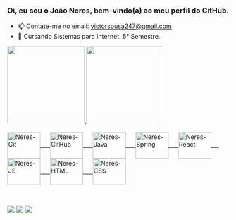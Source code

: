 ### Oi, eu sou o João Neres, bem-vindo(a) ao meu perfil do GitHub.

- 📫 Contate-me no email: victorsousa247@gmail.com
- 🎒 Cursando Sistemas para Internet. 5° Semestre.
<div>
  <a href="https://github.com/joaovneres">
    <img height="175em" src="https://github-readme-stats.vercel.app/api?username=joaovneres&rank_icon=github&show_icons=true&theme=codeSTACKr&include_all_commits=true&count_private=true"/>
    <img height="175em" src="https://github-readme-stats.vercel.app/api/top-langs/?username=joaovneres&layout=compact&langs_count=7&theme=codeSTACKr"/>
</div>
<div style="display: inline_block"><br>
  <img align="center" alt="Neres-Git" height="60" width="75" src="https://cdn.jsdelivr.net/gh/devicons/devicon/icons/git/git-original.svg">
  &emsp;
  <img align="center" alt="Neres-GitHub" height="60" width="75" src="https://cdn.jsdelivr.net/gh/devicons/devicon/icons/github/github-original.svg">
  &emsp;
  <img align="center" alt="Neres-Java" height="60" width="75" src="https://cdn.jsdelivr.net/gh/devicons/devicon/icons/java/java-plain.svg">
  &emsp;
  <img align="center" alt="Neres-Spring" height="60" width="75" src="https://cdn.jsdelivr.net/gh/devicons/devicon/icons/spring/spring-original.svg">
  &emsp;
  <img align="center" alt="Neres-React" height="60" width="75" src="https://cdn.jsdelivr.net/gh/devicons/devicon/icons/react/react-original.svg">
  &emsp;
  <img align="center" alt="Neres-JS" height="60" width="75" src="https://cdn.jsdelivr.net/gh/devicons/devicon/icons/javascript/javascript-original.svg">
  &emsp;
  <img align="center" alt="Neres-HTML" height="60" width="75" src="https://cdn.jsdelivr.net/gh/devicons/devicon/icons/html5/html5-original.svg">
  &emsp;
  <img align="center" alt="Neres-CSS" height="60" width="75" src="https://cdn.jsdelivr.net/gh/devicons/devicon/icons/css3/css3-original.svg">
  <br/>
  <br/>
  
</div>
  
  ##
 
<div> 
  <a href="https://github.com/joaovneres" target="_blank"><img src="https://img.shields.io/badge/GitHub-100000?style=for-the-badge&logo=github&logoColor=white" target="_blank"></a> 
  <a href = "mailto:victorsousa247@gmail.com"><img src="https://img.shields.io/badge/-Gmail-%23333?style=for-the-badge&logo=gmail&logoColor=white" target="_blank"></a>
  <a href="https://www.linkedin.com/in/jvneres/" target="_blank"><img src="https://img.shields.io/badge/-LinkedIn-%230077B5?style=for-the-badge&logo=linkedin&logoColor=white" target="_blank"></a> 
  </div>
